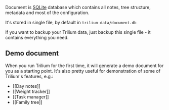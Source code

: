 Document is [SQLite](https://www.sqlite.org) database which contains all notes, tree structure, metadata and most of the configuration.

It's stored in single file, by default in `trilium-data/document.db`

If you want to backup your Trilium data, just backup this single file - it contains everything you need.

## Demo document

When you run Trilium for the first time, it will generate a demo document for you as a starting point. It's also pretty useful for demonstration of some of Trilium's features, e.g.:

* [[Day notes]]
* [[Weight tracker]]
* [[Task manager]]
* [[Family tree]]
